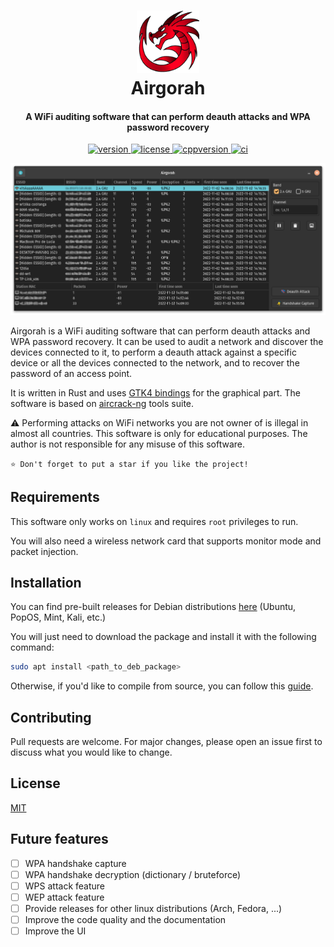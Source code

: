 <h1 align="center">
  <img src="icons/app_icon.png" width=100 height=100/><br>
  Airgorah
  </a>
</h1>

<h4 align="center">A WiFi auditing software that can perform deauth attacks and WPA password recovery</h4>

<p align="center">
  <a href="https://github.com/martin-olivier/airgorah/releases/tag/v0.1.0">
    <img src="https://img.shields.io/badge/Version-0.1.0_(beta)-blue.svg" alt="version"/>
  </a>
  <a href="https://github.com/martin-olivier/airgorah/blob/main/LICENSE">
    <img src="https://img.shields.io/badge/License-MIT-darkgreen.svg" alt="license"/>
  </a>
  <a href="https://www.rust-lang.org/">
    <img src="https://img.shields.io/badge/Language-Rust-orange.svg" alt="cppversion"/>
  </a>
  <a href="https://github.com/martin-olivier/airgorah/actions/workflows/CI.yml">
    <img src="https://github.com/martin-olivier/airgorah/actions/workflows/CI.yml/badge.svg" alt="ci"/>
  </a>
</p>

![illustration](.github/assets/illustration.png)

Airgorah is a WiFi auditing software that can perform deauth attacks and WPA password recovery. It can be used to audit a network and discover the devices connected to it, to perform a deauth attack against a specific device or all the devices connected to the network, and to recover the password of an access point.

It is written in Rust and uses [GTK4 bindings](https://github.com/gtk-rs/gtk4-rs) for the graphical part. The software is based on [aircrack-ng](https://github.com/aircrack-ng/aircrack-ng) tools suite.

⚠️ Performing attacks on WiFi networks you are not owner of is illegal in almost all countries. This software is only for educational purposes. The author is not responsible for any misuse of this software.

`⭐ Don't forget to put a star if you like the project!`

## Requirements

This software only works on `linux` and requires `root` privileges to run.

You will also need a wireless network card that supports monitor mode and packet injection.

## Installation

You can find pre-built releases for Debian distributions [here](https://github.com/martin-olivier/airgorah/releases/latest) (Ubuntu, PopOS, Mint, Kali, etc.)

You will just need to download the package and install it with the following command:

```sh
sudo apt install <path_to_deb_package>
```

Otherwise, if you'd like to compile from source, you can follow this [guide](docs/build_from_source.md).

## Contributing

Pull requests are welcome. For major changes, please open an issue first to discuss what you would like to change.

## License

[MIT](LICENSE)

## Future features

- [ ] WPA handshake capture
- [ ] WPA handshake decryption (dictionary / bruteforce)
- [ ] WPS attack feature
- [ ] WEP attack feature
- [ ] Provide releases for other linux distributions (Arch, Fedora, ...)
- [ ] Improve the code quality and the documentation
- [ ] Improve the UI
